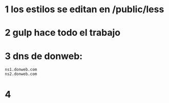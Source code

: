 # 1 los estilos se editan en /public/less

# 2 gulp hace todo el trabajo

# 3 dns de donweb:
    ns1.donweb.com
    ns2.donweb.com

# 4 